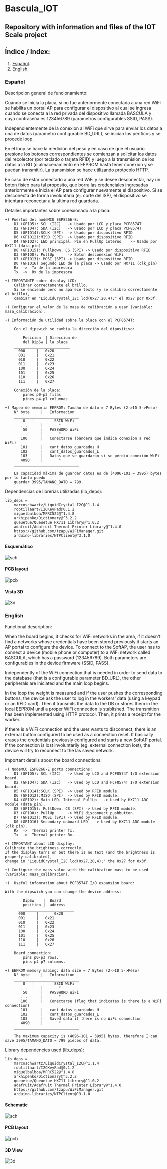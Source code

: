 # Bascula_IOT
Repository with information and files of the IOT Scale project
---

## Índice / Index:
1. [Español](#español).
2. [English](#english).


### Español
Descripcion general de funcionamiento:

Cuando se inicia la placa, si no fue anteriormente conectada a una red WiFi
se habilita un portal AP para configurar el dispositivo al cual se ingresa cuando 
se conecta a la red privada del dispositivo llamada BASCULA y cuya contraseña es 
123456789 (parametros configurables SSID, PASS). 

Independientemente de la conexion al WiFi que sirve para enviar los datos a una 
de datos (parametro configurable BD_URL), se inician los perificos y se procede
loop.

En el loop se hace la medicion del peso y en caso de que el usuario presione los
botones correspondientes se comienzan a solicitar los datos del recolector (por 
teclado o tarjeta RFID) y luego a la transmision de los datos a la BD (o almacenamiento
en EEPROM hasta tener conexion y se puedan transmitir). La transmision se hace utilizando
protocolo HTTP.

En caso de estar conectado a una red WiFi y se desee desconectar, hay un boton
fisico para tal proposito, que borra las credenciales ingresadas anteriormente e 
inicia el AP para configurar nuevamente el dispositivo. Si se desconecta de forma 
involuntaria (ej. corte del ISP), el dispositivo se intentara reconectar a la ultima
red guardada.

Detalles importantes sobre conexionado a la placa:

	+) Puertos del nodeMCU ESP8266-E:
		D1 (GPIO5): SCL (I2C)	-> Usado por LCD y placa PCF8574T
		D2 (GPIO4): SDA (I2C)	-> Usado por LCD y placa PCF8574T
		D5 (GPIO14):SCLK (SPI)	-> Usado por dispositivo RFID
		D6 (GPIO12):MISO (SPI)	-> Usado por dispositivo RFID
		D4 (GPIO2): LED principal. Pin en PullUp interno	-> Usado por HX711 (data_pin)
		D8 (GPIO15): PullDown. CS (SPI)	-> Usado por dispositivo RFID
		D3 (GPIO0): PullUp		-> Boton desconexion WiFi
		D7 (GPIO13): MOSI (SPI)	-> Usado por dispositivo RFID
		D0 (GPIO16) Segundo LED de la placa	-> Usado por HX711 (clk_pin)
		Rx	->	Tx de la impresora
		Tx	-> 	Rx de la impresora
		
	+) IMPORTANTE sobre display LCD:
		Calibrar correctamente el brillo.
		Si se enciende pero no aparece texto (y se calibro correctamente el brillo),
		cambiar en "LiquidCrystal_I2C lcd(0x27,20,4);" el 0x27 por 0x3f.
		
	+) Configurar el valor de la masa de calibración a usar (variable: masa_calibracion).

	+) Información de utilidad sobre la placa con el PCF8574T:
  
		Con el dipswich se cambia la dirección del dipositivo:
    
            Posicion  |	Direccion de 
            del DipSw |	la placa
        _________________________
          000	  |   0x20
          001	  |	  0x21
          010	  |	  0x22
          011	  |	  0x23
          100	  |	  0x24
          101	  |	  0x25
          110	  |	  0x26
          111	  |	  0x27
      
		Conexión de la placa:
			pines p0-p3 filas
			pines p4-p7 columnas 
	
	+) Mapeo de memoria EEPROM: Tamaño de dato = 7 Bytes (2->ID 5->Peso)
		N° byte		|	Informacion
		_____________________________
			0	|         SSID WiFi
		   ...		|		"
		    50		|	PASSWORD WiFi
		   ...		|		"
		   100		|	Conectarse (bandera que indica conexion a red WiFi)
		   101		|	cant_datos_guardados_H
		   102		|	cant_datos_guardados_L
		   103		|	Datos que se guardaron si se perdió conexión WiFi
		   4090		|		"
		_____________________________
		
		La capacidad máxima de guardar datos es de (4096-101 = 3995) bytes por lo tanto puedo 
		guardar	3995/TAMANO_DATO = 799.
	
Dependencias de librerias utilizadas (lib_deps):

    lib_deps = 
		marcoschwartz/LiquidCrystal_I2C@^1.1.4
		robtillaart/I2CKeyPad@0.1.2
		miguelbalboa/MFRC522@^1.4.8
		arkhipenko/Dictionary@^3.2.2
		queuetue/Queuetue HX711 Library@^1.0.2
		adafruit/Adafruit Thermal Printer Library@^1.4.0
		https://github.com/tzapu/WiFiManager.git
		arduino-libraries/NTPClient@^3.1.0

#### Esquemático

![sch](https://github.com/SantiRaimondi/Bascula_IOT/blob/main/img/sch.jpg?raw=true)


#### PCB layout

![pcb](https://github.com/SantiRaimondi/Bascula_IOT/blob/main/img/pcb.jpg?raw=true)

#### Vista 3D

![3d](https://github.com/SantiRaimondi/Bascula_IOT/blob/main/img/3dpcb.jpg?raw=true)

### English

  Functional description:
  
  When the board begins, it checks for WiFi networks in the area, if it doesn't find
  a networks whose credentials have been stored previously it starts an AP portal to 
  configure the device. To connect to the SoftAP, the user has to connect a device (mobile 
  phone or computer) to a WiFi network called BASCULA, which has a password (123456789).
  Both parameters are configurables in the device firmware (SSID, PASS).
  
  Independently of the WiFi connection that is needed in order to send data to the database
  (that is a configurable parameter BD_URL), the other peripherals are iniciated and the 
  main loop begins.
  
  In the loop the weight is measured and if the user pushes the corresponding buttons, 
  the device ask the user to log in the workers' data (using a keypad or an RFID card). 
  Then it transmits the data to the DB or stores them in the local EEPROM until a proper
  WiFi connection is stablished. The transmition has been implemented using HTTP protocol.
  Then, it prints a receipt for the worker.
  
  if there is a WiFi connection and the user wants to disconnect, there is an external button 
  configured to be used as a connection reset. It basically erases the credentials previously 
  configured and starts a new SoftAP portal. If the connection is lost involuntarily (eg. external
  connection lost), the device will try to reconnect to the las saved network.
	
Important details about the board connections:

	+) NodeMCU ESP8266-E ports connections:
		D1 (GPIO5): SCL (I2C)	-> Used by LCD and PCF8574T I/O extension board.
		D2 (GPIO4): SDA (I2C)	-> Used by LCD and PCF8574T I/O extension board.
		D5 (GPIO14):SCLK (SPI)	-> Used by RFID module.
		D6 (GPIO12):MISO (SPI)	-> Used by RFID module.
		D4 (GPIO2): Main LED. Internal PullUp	-> Used by HX711 ADC module (data_pin).
		D8 (GPIO15): PullDown. CS (SPI)	-> Used by RFID module.
		D3 (GPIO0): PullUp		-> WiFi disconnect pushbutton.
		D7 (GPIO13): MOSI (SPI)	-> Used by RFID module.
		D0 (GPIO16) Secondary onboard LED	-> Used by HX711 ADC module (clk_pin).
		Rx	->	Thermal printer Tx.
		Tx	-> 	Thermal printer Rx.
		
	+) IMPORTANT about LCD display:
    Calibrate the brightness correctly.
    If the display turns on but there is no text (and the brightness is properly calibrated),
    change in "LiquidCrystal_I2C lcd(0x27,20,4);" the 0x27 for 0x3f.

	+) Configure the mass value with the calibration mass to be used (variable: masa_calibracion).

	+)  Useful infomration about PCF8574T I/O expansion board:
  
    With the dipswich you can change the device address:
    
            DipSw    |	Board  
            position |	address
          _________________________
          000	  |       0x20
          001	  |	  0x21
          010	  |	  0x22
          011	  |	  0x23
          100	  |	  0x24
          101	  |	  0x25
          110	  |	  0x26
          111	  |	  0x27
          
		Board connection:
			pins p0-p3 rows.
			pins p4-p7 columns. 
	
	+) EEPROM memory maping: data size = 7 Bytes (2->ID 5->Peso)
		N° byte		|	Information
		_____________________________
			0	|         SSID WiFi
		   ...		|		"
		    50		|	PASSWORD WiFi
		   ...		|		"
		   100		|	Conectarse (flag that indicates is there is a WiFi connection)
		   101		|	cant_datos_guardados_H
		   102		|	cant_datos_guardados_L
		   103		|	Saved data if there is no WiFi connection
		   4090		|		"
		_____________________________
		
		The maximum capacity is (4096-101 = 3995) bytes, therefore I can save 3995/TAMANO_DATO = 799 pieces of data.
    	
Library dependencies used (lib_deps):

	lib_deps = 
		marcoschwartz/LiquidCrystal_I2C@^1.1.4
		robtillaart/I2CKeyPad@0.1.2
		miguelbalboa/MFRC522@^1.4.8
		arkhipenko/Dictionary@^3.2.2
		queuetue/Queuetue HX711 Library@^1.0.2
		adafruit/Adafruit Thermal Printer Library@^1.4.0
		https://github.com/tzapu/WiFiManager.git
		arduino-libraries/NTPClient@^3.1.0

#### Schematic

![sch](https://github.com/SantiRaimondi/Bascula_IOT/blob/main/img/sch.jpg?raw=true)


#### PCB layout

![pcb](https://github.com/SantiRaimondi/Bascula_IOT/blob/main/img/pcb.jpg?raw=true)

#### 3D View

![3d](https://github.com/SantiRaimondi/Bascula_IOT/blob/main/img/3dpcb.jpg?raw=true)
